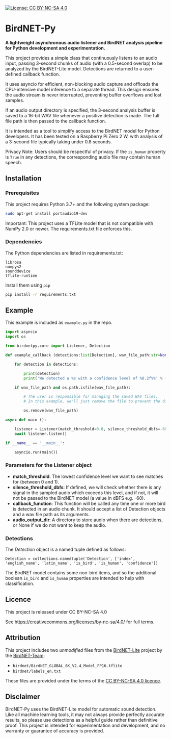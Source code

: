 [![License: CC BY-NC-SA 4.0](https://img.shields.io/badge/License-CC%20BY--NC--SA%204.0-lightgrey.svg)](https://creativecommons.org/licenses/by-nc-sa/4.0/)
# BirdNET-Py

**A lightweight asynchronous audio listener and BirdNET analysis pipeline for Python development and experimentation.**

This project provides a simple class that continuously listens to an audio input, passing 3-second chunks of audio (with a 0.5-second overlap) to be analyzed by the BirdNET-Lite model. Detections are returned to a user-defined callback function.

It uses asyncio for efficient, non-blocking audio capture and offloads the CPU-intensive model inference to a separate thread. This design ensures the audio stream is never interrupted, preventing buffer overflows and lost samples.

If an audio output directory is specified, the 3-second analysis buffer is saved to a 16-bit WAV file whenever a positive detection is made. The full file path is then passed to the callback function.

It is intended as a tool to simplify access to the BirdNET model for Python developers. It has been tested on a Raspberry Pi Zero 2 W, with analysis of a 3-second file typically taking under 0.8 seconds.

Privacy Note: Users should be respectful of privacy. If the `is_human` property is `True` in any detections, the corresponding audio file may contain human speech.

## Installation

### Prerequisites

This project requires Python 3.7+ and the following system package:

```bash
sudo apt-get install portaudio19-dev
```

Important: This project uses a TFLite model that is not compatible with NumPy 2.0 or newer. The requirements.txt file enforces this.

### Dependencies

The Python dependencies are listed in requirements.txt:

```
librosa
numpy<2
sounddevice
tflite-runtime
```

Install them using `pip`

```bash
pip install -r requirements.txt
```

## Example

This example is included as `example.py` in the repo.

```python
import asyncio
import os

from birdnetpy.core import Listener, Detection

def example_callback (detections:list[Detection], wav_file_path:str=None):

	for detection in detections:

		print(detection)
		print('We detected a %s with a confidence level of %0.2f%%' % (detection.english_name, 100 * detection.confidence))

	if wav_file_path and os.path.isfile(wav_file_path):

		# The user is responsible for managing the saved WAV files.
		# In this example, we'll just remove the file to prevent the disk from filling up.

		os.remove(wav_file_path)

async def main ():

	listener = Listener(match_threshold=0.8, silence_threshold_dbfs=-60.0, callback_function=example_callback, audio_output_dir='/tmp')
	await listener.listen()

if __name__ == '__main__':

	asyncio.run(main())
```

### Parameters for the Listener object

- **match_threshold**: The lowest confidence level we want to see matches for (between 0 and 1).
- **silence_threshold_dbfs**: If defined, we will check whether there is any signal in the sampled audio which exceeds this level, and if not, it will not be passed to the BirdNET model (a value in dBFS e.g. -60).
- **callback_function**: This function will be called any time one or more bird is detected in an audio chunk. It should accept a list of Detection objects and a wav file path as its arguments.
- **audio_output_dir**: A directory to store audio when there are detections, or None if we do not want to keep the audio.


### Detections

The *Detection* object is a named tuple defined as follows:

```
Detection = collections.namedtuple('Detection', ['index', 'english_name', 'latin_name', 'is_bird', 'is_human', 'confidence'])
```

The BirdNET model contains some non-bird items, and so the additional boolean `is_bird` and `is_human` properties are intended to help with classification.

## Licence

This project is released under CC BY-NC-SA 4.0

See https://creativecommons.org/licenses/by-nc-sa/4.0/ for full terms.

## Attribution

This project includes two *unmodified* files from the [BirdNET-Lite](https://github.com/birdnet-team/BirdNET-Lite) project by the [BirdNET-Team](https://github.com/birdnet-team):

- `birdnet/BirdNET_GLOBAL_6K_V2.4_Model_FP16.tflite`  
- `birdnet/labels_en.txt`  

These files are provided under the terms of the [CC BY-NC-SA 4.0 licence](https://creativecommons.org/licenses/by-nc-sa/4.0/).  

## Disclaimer

BirdNET-Py uses the BirdNET-Lite model for automatic sound detection. Like all machine learning tools, it may not always provide perfectly accurate results, so please use detections as a helpful guide rather than definitive proof. This project is intended for experimentation and development, and no warranty or guarantee of accuracy is provided.
